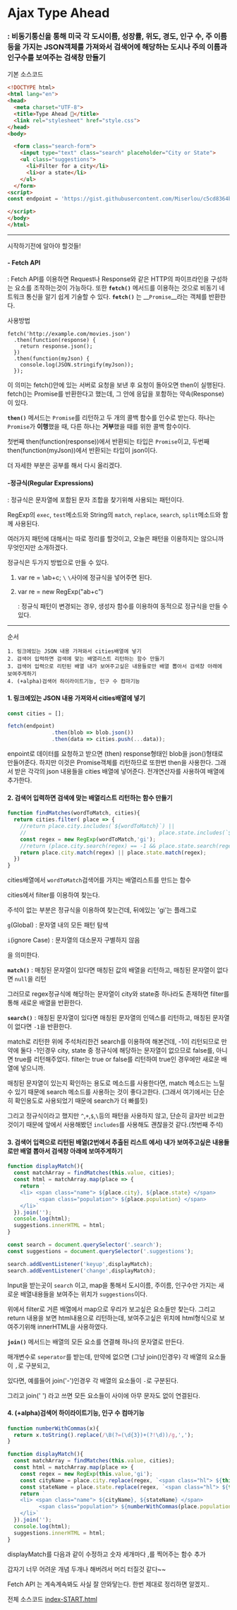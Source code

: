 # Ajax Type Ahead

### : 비동기통신을 통해 미국 각 도시이름, 성장률, 위도, 경도, 인구 수, 주 이름 등을 가지는 JSON객체를 가져와서 검색어에 해당하는 도시나 주의 이름과 인구수를 보여주는 검색창 만들기

기본 소스코드

```html
<!DOCTYPE html>
<html lang="en">
<head>
  <meta charset="UTF-8">
  <title>Type Ahead 👀</title>
  <link rel="stylesheet" href="style.css">
</head>
<body>

  <form class="search-form">
    <input type="text" class="search" placeholder="City or State">
    <ul class="suggestions">
      <li>Filter for a city</li>
      <li>or a state</li>
    </ul>
  </form>
<script>
const endpoint = 'https://gist.githubusercontent.com/Miserlou/c5cd8364bf9b2420bb29/raw/2bf258763cdddd704f8ffd3ea9a3e81d25e2c6f6/cities.json';

</script>
</body>
</html>
```



---

시작하기전에 알아야 할것들!

#### - Fetch API

 : Fetch API를 이용하면 Request나 Response와 같은 HTTP의 파이프라인을 구성하는 요소를 조작하는것이 가능하다. 또한 __`fetch()`__ 메서드를 이용하는 것으로 비동기 네트워크 통신을 알기 쉽게 기술할 수 있다. **`fetch()`** 는 __`Promise`__라는 객체를 반환한다.

사용방법

```
fetch('http://example.com/movies.json')
  .then(function(response) {
    return response.json();
  })
  .then(function(myJson) {
    console.log(JSON.stringify(myJson));
  });
```

이 의미는 fetch()안에 있는 서버로 요청을 보낸 후 요청이 돌아오면 then이 실행된다. fetch()는 Promise를 반환한다고 했는데, 그 안에 응답을 포함하는 약속(Response)이 있다. 

**`then()`**  메서드는 `Promise`를 리턴하고 두 개의 콜백 함수를 인수로 받는다. 하나는 `Promise`가 **이행**했을 때, 다른 하나는 **거부**했을 때를 위한 콜백 함수이다.

첫번째 then(function(response))에서 반환되는 타입은 `Promise`이고, 두번째 then(function(myJson))에서 반환되는 타입이 json이다.

더 자세한 부분은 공부를 해서 다시 올리겠다.



#### -정규식(Regular Expressions)

: 정규식은 문자열에 포함된 문자 조합을 찾기위해 사용되는 패턴이다.

RegExp의 `exec`, `test`메소드와 String의 `match`, `replace`, `search`, `split`메소드와 함께 사용된다.

여러가지 패턴에 대해서는 따로 정리를 할것이고, 오늘은 패턴을 이용하지는 않으니까 무엇인지만 소개하겠다.

정규식은 두가지 방법으로 만들 수 있다.

1. var re = \ab+c\;				`\` `\`사이에 정규식을 넣어주면 된다.

2. var re = new RegExp("ab+c")

   : 정규식 패턴이 변경되는 경우, 생성자 함수를 이용하여 동적으로 정규식을 만들 수 있다.

---





순서

```
1. 링크에있는 JSON 내용 가져와서 cities배열에 넣기
2. 검색어 입력하면 검색에 맞는 배열리스트 리턴하는 함수 만들기
3. 검색어 입력으로 리턴된 배열 내가 보여주고싶은 내용들로만 배열 뽑아서 검색창 아래에 보여주게하기
4. (+alpha)검색어 하이라이트기능, 인구 수 컴마기능
```



#### 1. 링크에있는 JSON 내용 가져와서 cities배열에 넣기

```javascript
const cities = [];

fetch(endpoint)
              .then(blob => blob.json())
              .then(data => cities.push(...data));
```

enpoint로 데이터를 요청하고 받으면 (then) response형태인 blob을 json()형태로 만들어준다. 하지만 이것은 Promise객체를 리턴하므로 또한번 then을 사용한다. 그래서 받은 각각의 json 내용들을 cities 배열에 넣어준다. 전개연산자를 사용하여 배열에 추가한다.



#### 2. 검색어 입력하면 검색에 맞는 배열리스트 리턴하는 함수 만들기

```javascript
function findMatches(wordToMatch, cities){
  return cities.filter( place => {
    //return place.city.includes(`${wordToMatch}`) ||
    // 											place.state.includes(`${wordToMatch}`);
    const regex = new RegExp(wordToMatch,'gi');
    //return (place.city.search(regex) == -1 && place.state.search(regex) == -1)? false : true;
    return place.city.match(regex) || place.state.match(regex);
  })
}
```

cities배열에서 `wordToMatch`검색어를 가지는 배열리스트를 만드는 함수

cities에서 filter를 이용하여 찾는다.

주석이 없는 부분은 정규식을 이용하여 찾는건데, 뒤에있는 'gi'는 플래그로 

`g`(Global) : 문자열 내의 모든 패턴 탐색

`i`(ignore Case) : 문자열의 대소문자 구별하지 않음

을 의미한다.

__`match()`__ : 매칭된 문자열이 있다면 매칭된 값의 배열을 리턴하고, 매칭된 문자열이 없다면 `null`을 리턴

그러므로 regex정규식에 해당하는 문자열이 city와 state중 하나라도 존재하면 filter를 통해 새로운 배열을 반환한다.

__`search()`__ : 매칭된 문자열이 있다면 매칭된 문자열의 인덱스를 리턴하고, 매칭된 문자열이 없다면 `-1`을 반환한다.

match로 리턴한 위에 주석처리한건 search를 이용하여 해본건데, -1이 리턴되므로 만약에 둘다 -1인경우 city, state 중 정규식에 해당하는 문자열이 없으므로 false를, 아니면 true를 리턴해주었다. filter는 true or false를 리턴하여 true인 경우에만 새로운 배열에 넣으니까.

매칭된 문자열이 있는지 확인하는 용도로 메소드를 사용한다면, match 메소드는 느릴 수 있기 때문에 search 메소드를 사용하는 것이 좋다고한다. (그래서 여기에서는 단순히 확인용도로 사용되었기 때문에 search가 더 빠를듯)

그리고 정규식이라고 했지만 `^`,`+`,`$`,`\`등의 패턴을 사용하지 않고, 단순히 글자만 비교한것이기 때문에 앞에서 사용해봤던 `includes`를 사용해도 괜찮을것 같다.(첫번째 주석)



#### 3. 검색어 입력으로 리턴된 배열(2번에서 추출된 리스트 에서) 내가 보여주고싶은 내용들로만 배열 뽑아서 검색창 아래에 보여주게하기

```javascript
function displayMatch(){
  const matchArray = findMatches(this.value, cities);
  const html = matchArray.map(place => {
    return `
    <li> <span class="name"> ${place.city}, ${place.state} </span> 
          <span class="population"> ${place.population} </span>
    </li>`
  }).join('');
  console.log(html);
  suggestions.innerHTML = html;
}

const search = document.querySelector('.search');
const suggestions = document.querySelector('.suggestions');

search.addEventListener('keyup',displayMatch);
search.addEventListener('change',displayMatch);
```

Input을 받는곳이 `search` 이고, map을 통해서 도시이름, 주이름, 인구수만 가지는 새로운 배열내용들을 보여주는 위치가 `suggestions`이다.

위에서 filter로 거른 배열에서 map으로 우리가 보고싶은 요소들만 찾는다. 그리고 return 내용을 보면 html내용으로 리턴하는데, 보여주고싶은 위치에 html형식으로 보여주기위해 innerHTML을 사용하였다.

__`join()`__ 메서드는 배열의 모든 요소를 연결해 하나의 문자열로 만든다.

매개변수로 `seperator`를 받는데, 만약에 없으면 (그냥 join()인경우) 각 배열의 요소들이 `,`로 구분되고,

있다면, 예를들어 join('-')인경우 각 배열의 요소들이 `-`로 구분된다.

그리고 join(' ') 라고 쓰면 모든 요소들이 사이에 아무 문자도 없이 연결된다.



#### 4. (+alpha)검색어 하이라이트기능, 인구 수 컴마기능

```javascript
function numberWithCommas(x){
  return x.toString().replace(/\B(?=(\d{3})+(?!\d))/g,',');
}

function displayMatch(){
  const matchArray = findMatches(this.value, cities);
  const html = matchArray.map(place => {
    const regex = new RegExp(this.value,'gi');
    const cityName = place.city.replace(regex, `<span class="hl"> ${this.value} </span>`);
    const stateName = place.state.replace(regex, `<span class="hl"> ${this.value} </span>`);
    return `
    <li> <span class="name"> ${cityName}, ${stateName} </span> 
          <span class="population"> ${numberWithCommas(place.population)} </span>
    </li>`
  }).join('');
  console.log(html);
  suggestions.innerHTML = html;
}
```

displayMatch를 다음과 같이 수정하고 숫자 세개마다 ,를 찍어주는 함수 추가





갑자기 너무 어려운 개념 두개나 해버려서 머리 터질것 같다~~

Fetch API 는 계속계속봐도 사실 잘 안와닿는다. 한번 제대로 정리하면 알겠지..

전체 소스코드 [index-START.html](https://github.com/jingnee/JavaScript30/blob/master/06_Ajax%20Type%20Ahead/index-START.html)

